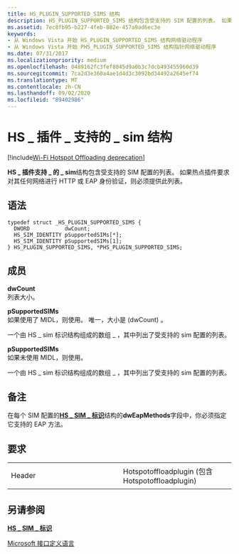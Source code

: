 ```yaml
---
title: HS_PLUGIN_SUPPORTED_SIMS 结构
description: HS_PLUGIN_SUPPORTED_SIMS 结构包含受支持的 SIM 配置的列表。 如果热点插件要求对其任何网络进行 HTTP 或 EAP 身份验证，则必须提供此列表。
ms.assetid: 7ec8fb95-b227-4feb-882e-457a9ad6ec3e
keywords:
- 从 Windows Vista 开始 HS_PLUGIN_SUPPORTED_SIMS 结构网络驱动程序
- 从 Windows Vista 开始 PHS_PLUGIN_SUPPORTED_SIMS 结构指针网络驱动程序
ms.date: 07/31/2017
ms.localizationpriority: medium
ms.openlocfilehash: 0489162fc3fef8045d9a0b3c7dcb493455960d39
ms.sourcegitcommit: 7ca2d3e360a4ae1d4d3c3092bd34492a2645ef74
ms.translationtype: MT
ms.contentlocale: zh-CN
ms.lasthandoff: 09/02/2020
ms.locfileid: "89402986"
---
```

# <a name="hs_plugin_supported_sims-structure"></a>HS \_ 插件 \_ 支持的 \_ sim 结构

[!include[Wi-Fi Hotspot Offloading deprecation](../includes/wi-fi-hotspot-offloading-deprecation.md)]


**HS \_ 插件支持 \_ 的 \_ sim**结构包含受支持的 SIM 配置的列表。 如果热点插件要求对其任何网络进行 HTTP 或 EAP 身份验证，则必须提供此列表。

<a name="syntax"></a>语法
------

```ManagedCPlusPlus
typedef struct _HS_PLUGIN_SUPPORTED_SIMS {
  DWORD           dwCount;
  HS_SIM_IDENTITY pSupportedSIMs[*];
  HS_SIM_IDENTITY pSupportedSIMs[1];
} HS_PLUGIN_SUPPORTED_SIMS, *PHS_PLUGIN_SUPPORTED_SIMS;
```

<a name="members"></a>成员
-------

**dwCount**  
列表大小。

**pSupportedSIMs**  
如果使用了 MIDL，则使用。 唯一，大小是 (dwCount) 。

一个由 HS \_ sim 标识结构组成的数组 \_ ，其中列出了受支持的 sim 配置的列表。

**pSupportedSIMs**  
如果未使用 MIDL，则使用。

一个由 HS \_ sim 标识结构组成的数组 \_ ，其中列出了受支持的 sim 配置的列表。

<a name="remarks"></a>备注
-------

在每个 SIM 配置的[**HS \_ SIM \_ 标识**](hs-sim-identity.md)结构的**dwEapMethods**字段中，你必须指定它支持的 EAP 方法。

<a name="requirements"></a>要求
------------

<table>
<colgroup>
<col width="50%" />
<col width="50%" />
</colgroup>
<tbody>
<tr class="odd">
<td><p>Header</p></td>
<td>Hotspotoffloadplugin (包含 Hotspotoffloadplugin) </td>
</tr>
</tbody>
</table>

## <a name="see-also"></a>另请参阅


[**HS \_ SIM \_ 标识**](hs-sim-identity.md)

[Microsoft 接口定义语言](/windows/desktop/Midl/midl-start-page)

 


